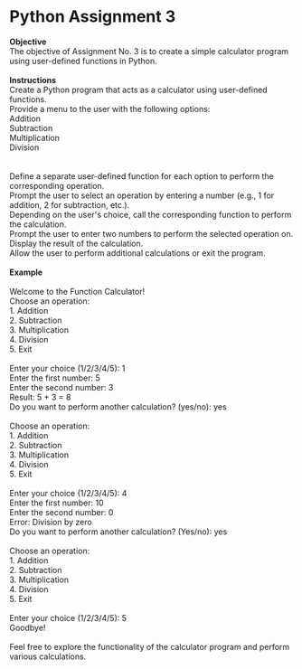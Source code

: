 <h1>Python Assignment 3</h1>
<b>Objective</b></br>
The objective of Assignment No. 3 is to create a simple calculator program using user-defined functions in Python.
</br></br>
<b>Instructions</b></br>
Create a Python program that acts as a calculator using user-defined functions.</br>
Provide a menu to the user with the following options:</br>
Addition</br>
Subtraction</br>
Multiplication</br>
Division</br>
</br></br>
Define a separate user-defined function for each option to perform the corresponding operation.</br>
Prompt the user to select an operation by entering a number (e.g., 1 for addition, 2 for subtraction, etc.).</br>
Depending on the user's choice, call the corresponding function to perform the calculation.</br>
Prompt the user to enter two numbers to perform the selected operation on.</br>
Display the result of the calculation.</br>
Allow the user to perform additional calculations or exit the program.</br>
</br>
<b>Example</b></br>
</br>
Welcome to the Function Calculator!</br>
Choose an operation:</br>
1. Addition</br>
2. Subtraction</br>
3. Multiplication</br>
4. Division</br>
5. Exit</br>
</br>
Enter your choice (1/2/3/4/5): 1</br>
Enter the first number: 5</br>
Enter the second number: 3</br>
Result: 5 + 3 = 8</br>
Do you want to perform another calculation? (yes/no): yes</br>
</br>
Choose an operation:</br>
1. Addition</br>
2. Subtraction</br>
3. Multiplication</br>
4. Division</br>
5. Exit</br>
</br>
Enter your choice (1/2/3/4/5): 4</br>
Enter the first number: 10</br>
Enter the second number: 0</br>
Error: Division by zero</br>
Do you want to perform another calculation? (Yes/no): yes</br>
</br>
Choose an operation:</br>
1. Addition</br>
2. Subtraction</br>
3. Multiplication</br>
4. Division</br>
5. Exit</br>
</br>
Enter your choice (1/2/3/4/5): 5</br>
Goodbye!</br>
</br>
Feel free to explore the functionality of the calculator program and perform various calculations. 
